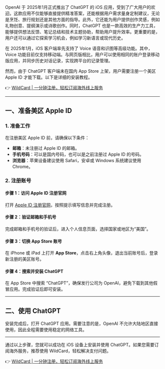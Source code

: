 OpenAI 于 2025年1月正式推出了 ChatGPT 的 iOS 应用，受到了广大用户的欢迎。这款应用不仅能够直接提供精准答案，还能根据用户需求量身定制建议，无论是烹饪、旅行规划还是其他方面的指导。此外，它还能为用户提供创作灵感，例如礼物创意、提纲演示或诗歌创作。同时，ChatGPT 也是一款高效的生产力工具，能够提供想法反馈、笔记总结和技术主题协助，帮助用户提升效率。更重要的是，用户还可以通过它探索学习机会，例如学习新语言或现代历史。

在 2025年1月，iOS 客户端率先支持了 Voice 语音和识图等高级功能。其中，Voice 功能目前仅支持移动端。与网页版相比，用户可以使用相同的账户登录移动版应用，并同步历史对话记录，实现跨平台的记录管理。

然而，由于 ChatGPT 客户端未在国内 App Store 上架，用户需要注册一个美区 Apple ID 才能下载。以下是详细的安装教程。

👉 [WildCard | 一分钟注册，轻松订阅海外线上服务](https://bit.ly/bewildcard)

---

## 一、准备美区 Apple ID

### 1. 准备工作

在注册美区 Apple ID 前，请确保以下条件：

- **邮箱**：未注册过 Apple ID 的邮箱。
- **手机号码**：可以是国内号码，也可以是之前注册过 Apple ID 的号码。
- **浏览器**：苹果设备建议使用 Safari，安卓或 Windows 系统建议使用 Chrome。

### 2. 注册账号

#### 步骤 1：访问 Apple ID 注册官网

打开 [Apple ID 注册官网](https://appleid.apple.com/account)，按照提示填写信息并完成注册。

#### 步骤 2：验证邮箱和手机号

完成邮箱和手机号的验证后，进入个人信息页面，选择国家或地区为“美国”。

#### 步骤 3：切换 App Store 账号

在 iPhone 或 iPad 上打开 **App Store**，点击右上角头像，退出当前账号后，登录新注册的美区账号。

#### 步骤 4：搜索并安装 ChatGPT

在 App Store 中搜索 “ChatGPT”，确保发行公司为 OpenAI，避免下载到其他假冒应用。完成验证后即可安装。

---

## 二、使用 ChatGPT

安装完成后，打开 ChatGPT 应用。需要注意的是，OpenAI 不允许大陆地区直接使用，因此全程需要使用稳定的网络工具。

---

通过以上步骤，您就可以成功在 iOS 设备上安装并使用 ChatGPT。如果您需要订阅海外服务，推荐使用 WildCard，轻松解决支付问题。

👉 [WildCard | 一分钟注册，轻松订阅海外线上服务](https://bit.ly/bewildcard)